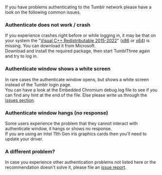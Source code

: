 If you have problems authenticating to the Tumblr network please have a look on the following common issues.

### Authenticate does not work / crash

If you experience crashes right before or while logging in, it may be that on your system the "[Visual C++ Redistributable 2015-2022](https://support.microsoft.com/en-us/topic/the-latest-supported-visual-c-downloads-2647da03-1eea-4433-9aff-95f26a218cc0)" ([x86](https://aka.ms/vs/17/release/vc_redist.x86.exe) or [x64](https://aka.ms/vs/17/release/vc_redist.x64.exe)) is missing. You can download it from Microsoft.<br/>
Download and install the required package, then start TumblThree again and try to log in.

### Authenticate window shows a white screen

In rare cases the authenticate window opens, but shows a white screen instead of the Tumblr login page.<br/>
You can have a look at the Embedded Chromium debug.log file to see if you can find any hint at the end of the file. Else please write us through the [issues section](https://github.com/TumblThreeApp/TumblThree/issues/new/choose).

### Authenticate window hangs (no response)

Some users experience the problem that they cannot interact with authenticate window, it hangs or shows no response.<br/>
If you are using an Intel 11th Gen iris graphics cards then you'll need to update your driver.

### A different problem?

In case you experience other authentication problems not listed here or the recommendation doesn't solve it, please file an [issue report](https://github.com/TumblThreeApp/TumblThree/issues/new/choose).
